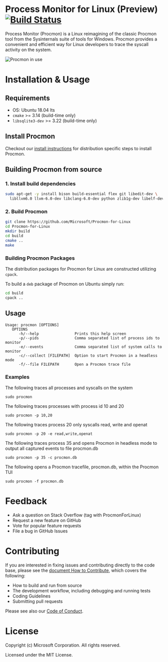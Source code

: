 # Process Monitor for Linux (Preview) [![Build Status](https://dev.azure.com/sysinternals/Tools/_apis/build/status/Sysinternals.ProcMon-for-Linux?repoName=Sysinternals%2FProcMon-for-Linux&branchName=main)](https://dev.azure.com/sysinternals/Tools/_build/latest?definitionId=342&repoName=Sysinternals%2FProcMon-for-Linux&branchName=main)
Process Monitor (Procmon) is a Linux reimagining of the classic Procmon tool from the Sysinternals suite of tools for Windows.  Procmon provides a convenient and efficient way for Linux developers to trace the syscall activity on the system.  

![Procmon in use](procmon.gif "Procmon in use")

# Installation & Usage

## Requirements
* OS: Ubuntu 18.04 lts 
* `cmake` >= 3.14 (build-time only)
* `libsqlite3-dev` >= 3.22 (build-time only)
 

## Install Procmon
Checkout our [install instructions](INSTALL.md) for distribution specific steps to install Procmon.

## Building Procmon from source


### 1. Install build dependencies
```bash
sudo apt-get -y install bison build-essential flex git libedit-dev \
  libllvm6.0 llvm-6.0-dev libclang-6.0-dev python zlib1g-dev libelf-dev
```

### 2. Build Procmon
```bash
git clone https://github.com/Microsoft/Procmon-for-Linux
cd Procmon-for-Linux
mkdir build
cd build
cmake ..
make
```

### Building Procmon Packages 
The distribution packages for Procmon for Linux are constructed utilizing `cpack`.

To build a `deb` package of Procmon on Ubuntu simply run:
```sh
cd build
cpack ..
```

## Usage
```
Usage: procmon [OPTIONS]
   OPTIONS
      -h/--help                Prints this help screen
      -p/--pids                Comma separated list of process ids to monitor
      -e/--events              Comma separated list of system calls to monitor
      -c/--collect [FILEPATH]  Option to start Procmon in a headless mode
      -f/--file FILEPATH       Open a Procmon trace file
```

### Examples
The following traces all processes and syscalls on the system
```
sudo procmon
```
The following traces processes with process id 10 and 20
```
sudo procmon -p 10,20
```
The following traces process 20 only syscalls read, write and openat
```
sudo procmon -p 20 -e read,write,openat
```
The following traces process 35 and opens Procmon in headless mode to output all captured events to file procmon.db
```
sudo procmon -p 35 -c procmon.db
```
The following opens a Procmon tracefile, procmon.db, within the Procmon TUI
```
sudo procmon -f procmon.db
```

# Feedback
* Ask a question on Stack Overflow (tag with ProcmonForLinux)
* Request a new feature on GitHub
* Vote for popular feature requests
* File a bug in GitHub Issues

# Contributing
If you are interested in fixing issues and contributing directly to the code base, please see the [document How to Contribute](CONTRIBUTING.md), which covers the following:
* How to build and run from source
* The development workflow, including debugging and running tests
* Coding Guidelines
* Submitting pull requests

Please see also our [Code of Conduct](CODE_OF_CONDUCT.md).


# License
Copyright (c) Microsoft Corporation. All rights reserved.

Licensed under the MIT License.
